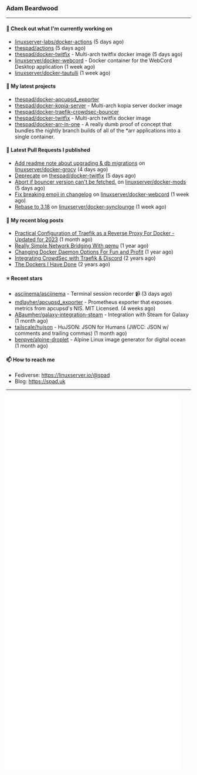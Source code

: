 ### Adam Beardwood
---
#### 👷 Check out what I'm currently working on

- [linuxserver-labs/docker-actions](https://github.com/linuxserver-labs/docker-actions) (5 days ago)
- [thespad/actions](https://github.com/thespad/actions) (5 days ago)
- [thespad/docker-twitfix](https://github.com/thespad/docker-twitfix) - Multi-arch twitfix docker image (5 days ago)
- [linuxserver/docker-webcord](https://github.com/linuxserver/docker-webcord) - Docker container for the WebCord Desktop application (1 week ago)
- [linuxserver/docker-tautulli](https://github.com/linuxserver/docker-tautulli) (1 week ago)

#### 🌱 My latest projects

- [thespad/docker-apcupsd_exporter](https://github.com/thespad/docker-apcupsd_exporter)
- [thespad/docker-kopia-server](https://github.com/thespad/docker-kopia-server) - Multi-arch kopia server docker image 
- [thespad/docker-traefik-crowdsec-bouncer](https://github.com/thespad/docker-traefik-crowdsec-bouncer)
- [thespad/docker-twitfix](https://github.com/thespad/docker-twitfix) - Multi-arch twitfix docker image
- [thespad/docker-arr-in-one](https://github.com/thespad/docker-arr-in-one) - A really dumb proof of concept that bundles the nightly branch builds of all of the *arr applications into a single container.

#### 🔨 Latest Pull Requests I published

- [Add readme note about upgrading &amp; db migrations](https://github.com/linuxserver/docker-grocy/pull/75) on [linuxserver/docker-grocy](https://github.com/linuxserver/docker-grocy) (4 days ago)
- [Deprecate](https://github.com/thespad/docker-twitfix/pull/15) on [thespad/docker-twitfix](https://github.com/thespad/docker-twitfix) (5 days ago)
- [Abort if bouncer version can&#39;t be fetched.](https://github.com/linuxserver/docker-mods/pull/754) on [linuxserver/docker-mods](https://github.com/linuxserver/docker-mods) (5 days ago)
- [Fix breaking emoji in changelog](https://github.com/linuxserver/docker-webcord/pull/7) on [linuxserver/docker-webcord](https://github.com/linuxserver/docker-webcord) (1 week ago)
- [Rebase to 3.18](https://github.com/linuxserver/docker-synclounge/pull/15) on [linuxserver/docker-synclounge](https://github.com/linuxserver/docker-synclounge) (1 week ago)

#### 📜 My recent blog posts

- [Practical Configuration of Traefik as a Reverse Proxy For Docker - Updated for 2023](https://spad.uk/practical-configuration-of-traefik-as-a-reverse-proxy-for-docker-updated-for-2023/) (1 month ago)
- [Really Simple Network Bridging With qemu](https://spad.uk/really-simple-network-bridging-with-qemu/) (1 year ago)
- [Changing Docker Daemon Options For Fun and Profit](https://spad.uk/changing-docker-daemon-options-for-fun-and-profit/) (1 year ago)
- [Integrating CrowdSec with Traefik &amp; Discord](https://spad.uk/integrating-crowdsec-with-traefik-discord/) (2 years ago)
- [The Dockers I Have Done](https://spad.uk/the-dockers-ive-done/) (2 years ago)

#### ⭐ Recent stars

- [asciinema/asciinema](https://github.com/asciinema/asciinema) - Terminal session recorder 📹 (3 days ago)
- [mdlayher/apcupsd_exporter](https://github.com/mdlayher/apcupsd_exporter) - Prometheus exporter that exposes metrics from apcupsd&#39;s NIS. MIT Licensed. (4 weeks ago)
- [ABaumher/galaxy-integration-steam](https://github.com/ABaumher/galaxy-integration-steam) - Integration with Steam for Galaxy (1 month ago)
- [tailscale/hujson](https://github.com/tailscale/hujson) - HuJSON: JSON for Humans (JWCC: JSON w/ comments and trailing commas) (1 month ago)
- [benpye/alpine-droplet](https://github.com/benpye/alpine-droplet) - Alpine Linux image generator for digital ocean (1 month ago)

#### 📫 How to reach me
- Fediverse: https://linuxserver.io/@spad
- Blog: https://spad.uk
---
<img src="https://raw.githubusercontent.com/thespad/thespad/main/github-metrics.svg">
